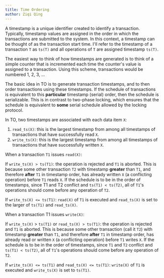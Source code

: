 ```yaml
---
title: Time Ordering
author: Ziqi Qing
---
```


A timestamp is a unique identifier created to identify
a transaction.  Typically, timestamp values are assigned in the order in
which the transactions are submitted to the system.  In this context,
a timestamp can be thought of as the transaction start time.
I'll refer to the timestamp of a transaction `T` as `ts(T)` and all
operations of `T` are assigned timestamp `ts(T)`.

The easiest way to think of how timestamps are generated is to
think of a simple counter that is incremented each time the
counter's value is assigned to a transaction.  Using this scheme,
transactions would be numbered 1, 2, 3, ...

The basic idea in TO is to generate transaction timestamps, and to then
order transactions using these timestamps. If the schedule of
transactions is equivalent to this **particular** timestamp (serial)
order, then the schedule is serializable.
This is in contrast to two-phase locking, which ensures
that the schedule is equivalent to **some** serial schedule allowed by
the locking protocol.

In TO, two timestamps are associated with each data item `X`:

1. `read_ts(X)`: this is the largest timestamp from among all timestamps
   of transactions that have successfully read `X`.
2. `write_ts(X)`: this is the largest timestamp from among all timestamps
   of transactions that have successfully written `X`.


When a transaction `T1` issues `read(X)`:

If `write_ts(X) > ts(T1)`:
  the operation is rejected and `T1` is aborted.
  This is because some other transaction `T2` with timestamp
  **greater** than `T1`, and therefore **after** `T1` in timestamp order, has
  already written `X` (a conflicting operation) before `T1` reads `X`.  If
  the schedule is to be in the order of timestamps, since T1 and T2
  conflict and `ts(T1) < ts(T2)`, all of `T1`'s operations should come
  before any operation of `T2`.

If `write_ts(X) <= ts(T1)`:
  `read(X)` of `T1` is executed and `read_ts(X)` is set to the larger of
  `ts(T1)` and `read_ts(X)`.

When a transaction T1 issues `write(X)`:

If `write_ts(X)` > `ts(T1)` or `read_ts(X) > ts(T1)`:
  the operation is rejected and `T1` is aborted. This is because some
  other transaction (call it `T2`) with timestamp **greater** than `T1`, and
  therefore **after** `T1` in timestamp order, has already read or written `X`
  (a conflicting operation) before `T1` writes `X`.  If the schedule is to
  be in the order of timestamps, since `T1` and `T2` conflict and
  `ts(T1) < ts(T2)`, all of `T1`'s operations should come before any
  operation of `T2`.

If `write_ts(X) <= ts(T1)` and `read_ts(X) <= ts(T1)`:
 `write(X)` of `T1` is executed and `write_ts(X)` is set to `ts(T1)`.
